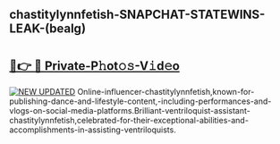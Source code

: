 ## chastitylynnfetish-SNAPCHAT-STATEWINS-LEAK-(bealg)


# <h2><a href="https://mediaupload.pro?-20M">🔗👉 🔴 Private-P𝚑ot𝚘𝚜-V𝚒d𝚎o</a></h2>

[![NEW UPDATED](https://i.imgur.com/0qMVB7G.gif)](https://mediaupload.pro?-20M)
Online-influencer-chastitylynnfetish,known-for-publishing-dance-and-lifestyle-content,-including-performances-and-vlogs-on-social-media-platforms.Brilliant-ventriloquist-assistant-chastitylynnfetish,celebrated-for-their-exceptional-abilities-and-accomplishments-in-assisting-ventriloquists.  